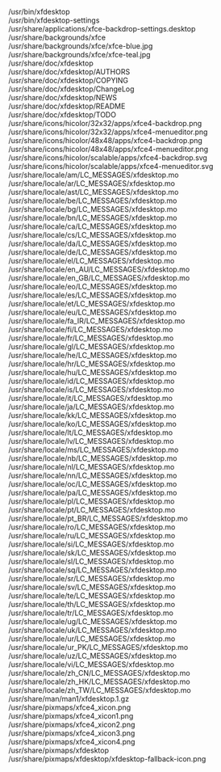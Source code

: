 /usr/bin/xfdesktop  
/usr/bin/xfdesktop-settings  
/usr/share/applications/xfce-backdrop-settings.desktop  
/usr/share/backgrounds/xfce  
/usr/share/backgrounds/xfce/xfce-blue.jpg  
/usr/share/backgrounds/xfce/xfce-teal.jpg  
/usr/share/doc/xfdesktop  
/usr/share/doc/xfdesktop/AUTHORS  
/usr/share/doc/xfdesktop/COPYING  
/usr/share/doc/xfdesktop/ChangeLog  
/usr/share/doc/xfdesktop/NEWS  
/usr/share/doc/xfdesktop/README  
/usr/share/doc/xfdesktop/TODO  
/usr/share/icons/hicolor/32x32/apps/xfce4-backdrop.png  
/usr/share/icons/hicolor/32x32/apps/xfce4-menueditor.png  
/usr/share/icons/hicolor/48x48/apps/xfce4-backdrop.png  
/usr/share/icons/hicolor/48x48/apps/xfce4-menueditor.png  
/usr/share/icons/hicolor/scalable/apps/xfce4-backdrop.svg  
/usr/share/icons/hicolor/scalable/apps/xfce4-menueditor.svg  
/usr/share/locale/am/LC\_MESSAGES/xfdesktop.mo  
/usr/share/locale/ar/LC\_MESSAGES/xfdesktop.mo  
/usr/share/locale/ast/LC\_MESSAGES/xfdesktop.mo  
/usr/share/locale/be/LC\_MESSAGES/xfdesktop.mo  
/usr/share/locale/bg/LC\_MESSAGES/xfdesktop.mo  
/usr/share/locale/bn/LC\_MESSAGES/xfdesktop.mo  
/usr/share/locale/ca/LC\_MESSAGES/xfdesktop.mo  
/usr/share/locale/cs/LC\_MESSAGES/xfdesktop.mo  
/usr/share/locale/da/LC\_MESSAGES/xfdesktop.mo  
/usr/share/locale/de/LC\_MESSAGES/xfdesktop.mo  
/usr/share/locale/el/LC\_MESSAGES/xfdesktop.mo  
/usr/share/locale/en\_AU/LC\_MESSAGES/xfdesktop.mo  
/usr/share/locale/en\_GB/LC\_MESSAGES/xfdesktop.mo  
/usr/share/locale/eo/LC\_MESSAGES/xfdesktop.mo  
/usr/share/locale/es/LC\_MESSAGES/xfdesktop.mo  
/usr/share/locale/et/LC\_MESSAGES/xfdesktop.mo  
/usr/share/locale/eu/LC\_MESSAGES/xfdesktop.mo  
/usr/share/locale/fa\_IR/LC\_MESSAGES/xfdesktop.mo  
/usr/share/locale/fi/LC\_MESSAGES/xfdesktop.mo  
/usr/share/locale/fr/LC\_MESSAGES/xfdesktop.mo  
/usr/share/locale/gl/LC\_MESSAGES/xfdesktop.mo  
/usr/share/locale/he/LC\_MESSAGES/xfdesktop.mo  
/usr/share/locale/hr/LC\_MESSAGES/xfdesktop.mo  
/usr/share/locale/hu/LC\_MESSAGES/xfdesktop.mo  
/usr/share/locale/id/LC\_MESSAGES/xfdesktop.mo  
/usr/share/locale/is/LC\_MESSAGES/xfdesktop.mo  
/usr/share/locale/it/LC\_MESSAGES/xfdesktop.mo  
/usr/share/locale/ja/LC\_MESSAGES/xfdesktop.mo  
/usr/share/locale/kk/LC\_MESSAGES/xfdesktop.mo  
/usr/share/locale/ko/LC\_MESSAGES/xfdesktop.mo  
/usr/share/locale/lt/LC\_MESSAGES/xfdesktop.mo  
/usr/share/locale/lv/LC\_MESSAGES/xfdesktop.mo  
/usr/share/locale/ms/LC\_MESSAGES/xfdesktop.mo  
/usr/share/locale/nb/LC\_MESSAGES/xfdesktop.mo  
/usr/share/locale/nl/LC\_MESSAGES/xfdesktop.mo  
/usr/share/locale/nn/LC\_MESSAGES/xfdesktop.mo  
/usr/share/locale/oc/LC\_MESSAGES/xfdesktop.mo  
/usr/share/locale/pa/LC\_MESSAGES/xfdesktop.mo  
/usr/share/locale/pl/LC\_MESSAGES/xfdesktop.mo  
/usr/share/locale/pt/LC\_MESSAGES/xfdesktop.mo  
/usr/share/locale/pt\_BR/LC\_MESSAGES/xfdesktop.mo  
/usr/share/locale/ro/LC\_MESSAGES/xfdesktop.mo  
/usr/share/locale/ru/LC\_MESSAGES/xfdesktop.mo  
/usr/share/locale/si/LC\_MESSAGES/xfdesktop.mo  
/usr/share/locale/sk/LC\_MESSAGES/xfdesktop.mo  
/usr/share/locale/sl/LC\_MESSAGES/xfdesktop.mo  
/usr/share/locale/sq/LC\_MESSAGES/xfdesktop.mo  
/usr/share/locale/sr/LC\_MESSAGES/xfdesktop.mo  
/usr/share/locale/sv/LC\_MESSAGES/xfdesktop.mo  
/usr/share/locale/te/LC\_MESSAGES/xfdesktop.mo  
/usr/share/locale/th/LC\_MESSAGES/xfdesktop.mo  
/usr/share/locale/tr/LC\_MESSAGES/xfdesktop.mo  
/usr/share/locale/ug/LC\_MESSAGES/xfdesktop.mo  
/usr/share/locale/uk/LC\_MESSAGES/xfdesktop.mo  
/usr/share/locale/ur/LC\_MESSAGES/xfdesktop.mo  
/usr/share/locale/ur\_PK/LC\_MESSAGES/xfdesktop.mo  
/usr/share/locale/uz/LC\_MESSAGES/xfdesktop.mo  
/usr/share/locale/vi/LC\_MESSAGES/xfdesktop.mo  
/usr/share/locale/zh\_CN/LC\_MESSAGES/xfdesktop.mo  
/usr/share/locale/zh\_HK/LC\_MESSAGES/xfdesktop.mo  
/usr/share/locale/zh\_TW/LC\_MESSAGES/xfdesktop.mo  
/usr/share/man/man1/xfdesktop.1.gz  
/usr/share/pixmaps/xfce4\_xicon.png  
/usr/share/pixmaps/xfce4\_xicon1.png  
/usr/share/pixmaps/xfce4\_xicon2.png  
/usr/share/pixmaps/xfce4\_xicon3.png  
/usr/share/pixmaps/xfce4\_xicon4.png  
/usr/share/pixmaps/xfdesktop  
/usr/share/pixmaps/xfdesktop/xfdesktop-fallback-icon.png  
